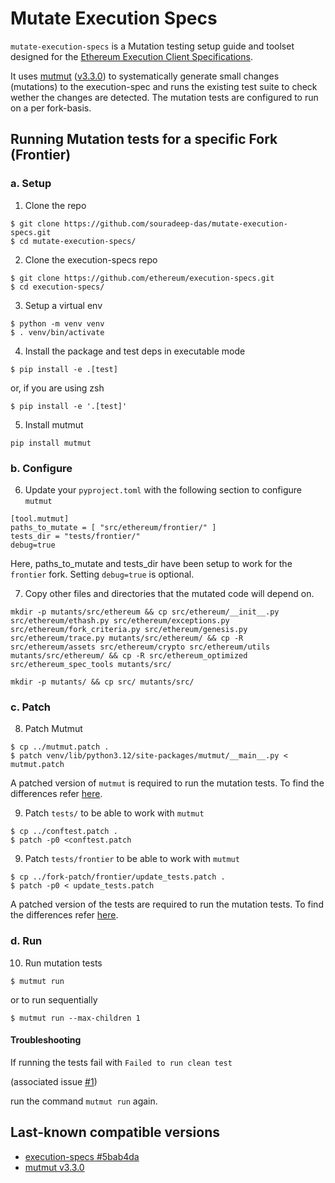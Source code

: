 # Mutate Execution Specs

`mutate-execution-specs` is a Mutation testing setup guide and toolset designed for the [Ethereum Execution Client Specifications](https://github.com/ethereum/execution-specs).


It uses [mutmut](https://github.com/boxed/mutmut) ([v3.3.0](https://pypi.org/project/mutmut/3.3.0/)) to systematically generate small changes (mutations) to the execution-spec and runs the existing test suite to check wether the changes are detected. The mutation tests are configured to run on a per fork-basis.

## Running Mutation tests for a specific Fork (Frontier)

### a. Setup

1. Clone the repo

```
$ git clone https://github.com/souradeep-das/mutate-execution-specs.git
$ cd mutate-execution-specs/
```

2. Clone the execution-specs repo

```
$ git clone https://github.com/ethereum/execution-specs.git
$ cd execution-specs/
```

3. Setup a virtual env

```
$ python -m venv venv
$ . venv/bin/activate
```

4. Install the package and test deps in executable mode

```
$ pip install -e .[test]
```

or, if you are using zsh

```
$ pip install -e '.[test]'
```

5. Install mutmut

```
pip install mutmut
```

### b. Configure

6. Update your `pyproject.toml` with the following section to configure `mutmut`

```
[tool.mutmut]
paths_to_mutate = [ "src/ethereum/frontier/" ]
tests_dir = "tests/frontier/"
debug=true
```

Here, paths_to_mutate and tests_dir have been setup to work for the `frontier` fork. Setting `debug=true` is optional.

7. Copy other files and directories that the mutated code will depend on.

```
mkdir -p mutants/src/ethereum && cp src/ethereum/__init__.py src/ethereum/ethash.py src/ethereum/exceptions.py src/ethereum/fork_criteria.py src/ethereum/genesis.py src/ethereum/trace.py mutants/src/ethereum/ && cp -R src/ethereum/assets src/ethereum/crypto src/ethereum/utils mutants/src/ethereum/ && cp -R src/ethereum_optimized src/ethereum_spec_tools mutants/src/
```

```
mkdir -p mutants/ && cp src/ mutants/src/
```

### c. Patch

8. Patch Mutmut

```
$ cp ../mutmut.patch .
$ patch venv/lib/python3.12/site-packages/mutmut/__main__.py < mutmut.patch
```

A patched version of `mutmut` is required to run the mutation tests. To find the differences refer [here](./docs/mutmut_diff.md).

9. Patch `tests/` to be able to work with `mutmut`

```
$ cp ../conftest.patch .
$ patch -p0 <conftest.patch
```

9. Patch `tests/frontier` to be able to work with `mutmut`

```
$ cp ../fork-patch/frontier/update_tests.patch .
$ patch -p0 < update_tests.patch
```

A patched version of the tests are required to run the mutation tests. To find the differences refer [here](./docs/tests_diff.md).


### d. Run

10. Run mutation tests

```
$ mutmut run
```

or to run sequentially
```
$ mutmut run --max-children 1
```

#### Troubleshooting

If running the tests fail with `Failed to run clean test`

(associated issue [#1](https://github.com/souradeep-das/mutate-execution-specs/issues/1))

run the command `mutmut run` again.


## Last-known compatible versions

- [execution-specs #5bab4da](https://github.com/ethereum/execution-specs/commit/5bab4dace60bfd797e4a3cdb9a026446067f657b)
- [mutmut v3.3.0](https://github.com/boxed/mutmut/releases/tag/3.3.0)
